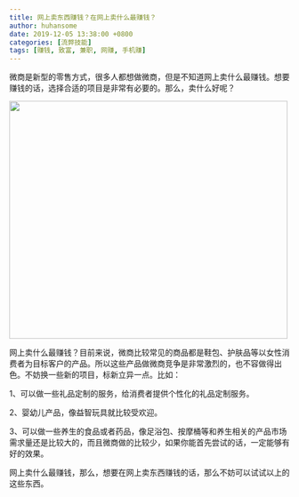 ```yaml
---
title: 网上卖东西赚钱？在网上卖什么最赚钱？
author: huhansome
date: 2019-12-05 13:38:00 +0800
categories: [流弊技能]
tags: [赚钱, 致富, 兼职, 网赚, 手机赚]
---
```



微商是新型的零售方式，很多人都想做微商，但是不知道网上卖什么最赚钱。想要赚钱的话，选择合适的项目是非常有必要的。那么，卖什么好呢？

<img src="http://www.jinduoxia.com.cn/d/file/2020-09-30/212ec74ba4c260bbf069e46d541b1719.jpg" style="width: 500px; height: 428px;"/>

网上卖什么最赚钱？目前来说，微商比较常见的商品都是鞋包、护肤品等以女性消费者为目标客户的产品。所以这些产品做微商竞争是非常激烈的，也不容做得出色。不妨换一些新的项目，标新立异一点。比如：

1、可以做一些礼品定制的服务，给消费者提供个性化的礼品定制服务。

2、婴幼儿产品，像益智玩具就比较受欢迎。

3、可以做一些养生的食品或者药品，像足浴包、按摩桶等和养生相关的产品市场需求量还是比较大的，而且微商做的比较少，如果你能首先尝试的话，一定能够有好的效果。

网上卖什么最赚钱，那么，想要在网上卖东西赚钱的话，那么不妨可以试试以上的这些东西。

